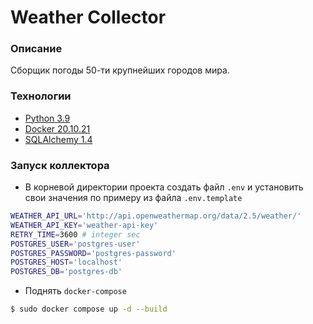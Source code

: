 # Weather Collector
### Описание
Сборщик погоды 50-ти крупнейших городов мира.
### Технологии
- [Python 3.9](https://docs.python.org/3.9/)
- [Docker 20.10.21](https://docs.docker.com/)
- [SQLAlchemy 1.4](https://docs.sqlalchemy.org/en/14/)
### Запуск коллектора
- В корневой директории проекта создать файл `.env` и установить свои значения по примеру из файла `.env.template`
```bash
WEATHER_API_URL='http://api.openweathermap.org/data/2.5/weather/'
WEATHER_API_KEY='weather-api-key'
RETRY_TIME=3600 # integer sec
POSTGRES_USER='postgres-user'
POSTGRES_PASSWORD='postgres-password'
POSTGRES_HOST='localhost'
POSTGRES_DB='postgres-db'
```
- Поднять `docker-compose`
```bash
$ sudo docker compose up -d --build
```